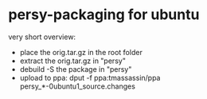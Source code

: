 persy-packaging for ubuntu
===========================
very short overview:

 *   place the orig.tar.gz in the root folder
 *   extract the orig.tar.gz in "persy"
 *   debuild -S the package in "persy"
 *   upload to ppa:  dput -f ppa:tmassassin/ppa persy_*-0ubuntu1_source.changes

